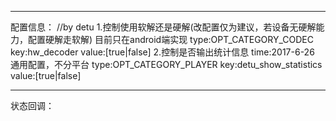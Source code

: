-----------------------------------------------------------------------------------
配置信息：
//by detu
1.控制使用软解还是硬解(改配置仅为建议，若设备无硬解能力，配置硬解走软解)
目前只在android端实现
type:OPT_CATEGORY_CODEC key:hw_decoder value:[true|false]
2.控制是否输出统计信息 time:2017-6-26
通用配置，不分平台
type:OPT_CATEGORY_PLAYER key:detu_show_statistics value:[true|false]


-----------------------------------------------------------------------------------
状态回调：


